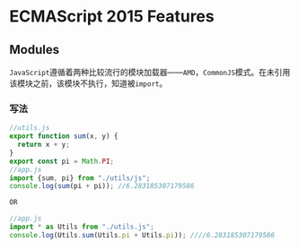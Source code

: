 # ECMAScript 2015 Features

## Modules

`JavaScript`遵循着两种比较流行的模块加载器——`AMD`，`CommonJS`模式。在未引用该模块之前，该模块不执行，知道被`import`。

### 写法

```js
//utils.js
export function sum(x, y) {
  return x + y;
}
export const pi = Math.PI;
//app.js
import {sum, pi} from "./utils/js";
console.log(sum(pi + pi)); //6.283185307179586

OR

//app.js
import * as Utils from "./utils.js";
console.log(Utils.sum(Utils.pi + Utils.pi)); ////6.283185307179586
```
